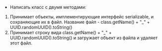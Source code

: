 * Написать класс с двумя методами:
1. Принимает объекты, имплементирующие интерфейс serializable, и сохраняющие их в файл. Название файл - class.getName() + "_" + UUID.randomUUID().toString()
2. Принимает строку вида class.getName() + "_" + UUID.randomUUID().toString() и загружает объект из файла и удаляет этот файл.